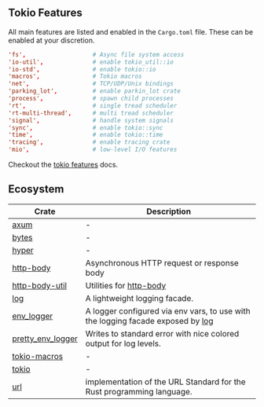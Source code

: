 ## Tokio Features

All main features are listed and enabled in the `Cargo.toml` file. These can be enabled at your
discretion.

```toml
'fs',                   # Async file system access
'io-util',              # enable tokio_util::io
'io-std',               # enable tokio::io
'macros',               # Tokio macros
'net',                  # TCP/UDP/Unix bindings
'parking_lot',          # enable parkin_lot crate
'process',              # spawn child processes
'rt',                   # single tread scheduler
'rt-multi-thread',      # multi tread scheduler
'signal',               # handle system signals
'sync',                 # enable tokio::sync
'time',                 # enable tokio::time
'tracing',              # enable tracing crate
'mio',                  # low-level I/O features
```

Checkout the [tokio features] docs.

[tokio features]: https://docs.rs/crate/tokio/latest/features

## Ecosystem

| Crate               | Description                                                                       |
| ------------------- | --------------------------------------------------------------------------------- |
| [axum]              | -                                                                                 |
| [bytes]             | -                                                                                 |
| [hyper]             | -                                                                                 |
| [http-body]         | Asynchronous HTTP request or response body                                        |
| [http-body-util]    | Utilities for [http-body]                                                         |
| [log]               | A lightweight logging facade.                                                     |
| [env_logger]        | A logger configured via env vars, to use with the logging facade exposed by [log] |
| [pretty_env_logger] | Writes to standard error with nice colored output for log levels.                 |
| [tokio-macros]      | -                                                                                 |
| [tokio]             | -                                                                                 |
| [url]               | implementation of the URL Standard for the Rust programming language.             |

[hyper]: https://docs.rs/hyper
[http-body-util]: https://docs.rs/http-body-util
[bytes]: https://docs.rs/bytes
[tokio]: https://docs.rs/tokio
[axum]: https://docs.rs/axum
[log]: https://docs.rs/log
[env_logger]: https://docs.rs/env_logger
[pretty_env_logger]: https://docs.rs/pretty_env_logger
[tokio-macros]: https://docs.rs/tokio-macros
[http-body]: https://docs.rs/http-body
[url]: https://docs.rs/url
